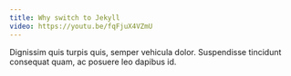 ```yaml
---
title: Why switch to Jekyll
video: https://youtu.be/fqFjuX4VZmU
---
```


Dignissim quis turpis quis, semper vehicula dolor. Suspendisse tincidunt consequat quam, ac posuere leo dapibus id.